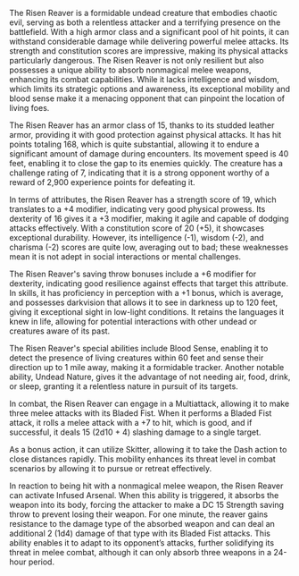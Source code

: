 The Risen Reaver is a formidable undead creature that embodies chaotic evil, serving as both a relentless attacker and a terrifying presence on the battlefield. With a high armor class and a significant pool of hit points, it can withstand considerable damage while delivering powerful melee attacks. Its strength and constitution scores are impressive, making its physical attacks particularly dangerous. The Risen Reaver is not only resilient but also possesses a unique ability to absorb nonmagical melee weapons, enhancing its combat capabilities. While it lacks intelligence and wisdom, which limits its strategic options and awareness, its exceptional mobility and blood sense make it a menacing opponent that can pinpoint the location of living foes. 

The Risen Reaver has an armor class of 15, thanks to its studded leather armor, providing it with good protection against physical attacks. It has hit points totaling 168, which is quite substantial, allowing it to endure a significant amount of damage during encounters. Its movement speed is 40 feet, enabling it to close the gap to its enemies quickly. The creature has a challenge rating of 7, indicating that it is a strong opponent worthy of a reward of 2,900 experience points for defeating it.

In terms of attributes, the Risen Reaver has a strength score of 19, which translates to a +4 modifier, indicating very good physical prowess. Its dexterity of 16 gives it a +3 modifier, making it agile and capable of dodging attacks effectively. With a constitution score of 20 (+5), it showcases exceptional durability. However, its intelligence (-1), wisdom (-2), and charisma (-2) scores are quite low, averaging out to bad; these weaknesses mean it is not adept in social interactions or mental challenges.

The Risen Reaver's saving throw bonuses include a +6 modifier for dexterity, indicating good resilience against effects that target this attribute. In skills, it has proficiency in perception with a +1 bonus, which is average, and possesses darkvision that allows it to see in darkness up to 120 feet, giving it exceptional sight in low-light conditions. It retains the languages it knew in life, allowing for potential interactions with other undead or creatures aware of its past.

The Risen Reaver's special abilities include Blood Sense, enabling it to detect the presence of living creatures within 60 feet and sense their direction up to 1 mile away, making it a formidable tracker. Another notable ability, Undead Nature, gives it the advantage of not needing air, food, drink, or sleep, granting it a relentless nature in pursuit of its targets.

In combat, the Risen Reaver can engage in a Multiattack, allowing it to make three melee attacks with its Bladed Fist. When it performs a Bladed Fist attack, it rolls a melee attack with a +7 to hit, which is good, and if successful, it deals 15 (2d10 + 4) slashing damage to a single target. 

As a bonus action, it can utilize Skitter, allowing it to take the Dash action to close distances rapidly. This mobility enhances its threat level in combat scenarios by allowing it to pursue or retreat effectively.

In reaction to being hit with a nonmagical melee weapon, the Risen Reaver can activate Infused Arsenal. When this ability is triggered, it absorbs the weapon into its body, forcing the attacker to make a DC 15 Strength saving throw to prevent losing their weapon. For one minute, the reaver gains resistance to the damage type of the absorbed weapon and can deal an additional 2 (1d4) damage of that type with its Bladed Fist attacks. This ability enables it to adapt to its opponent’s attacks, further solidifying its threat in melee combat, although it can only absorb three weapons in a 24-hour period.
